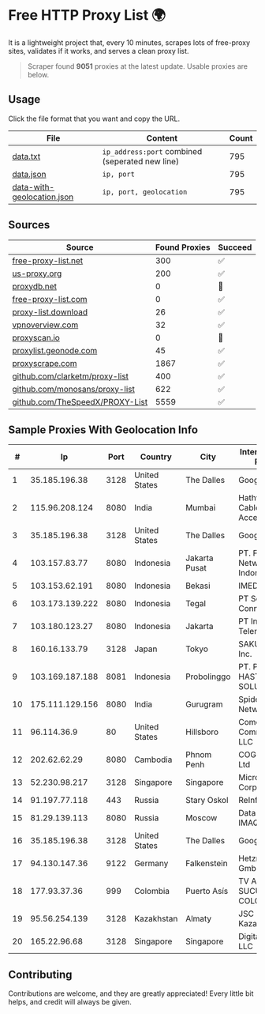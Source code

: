 
# Free HTTP Proxy List 🌍

It is a lightweight project that, every 10 minutes, scrapes lots of free-proxy sites, validates if it works, and serves a clean proxy list.


> Scraper found **9051** proxies at the latest update. Usable proxies are below.

## Usage

Click the file format that you want and copy the URL.


|File|Content|Count|
|----|-------|-----|
|[data.txt](https://raw.githubusercontent.com/themiralay/Proxy-List-World/master/data.txt)|`ip_address:port` combined (seperated new line)|795|
|[data.json](https://raw.githubusercontent.com/themiralay/Proxy-List-World/master/data.json)|`ip, port`|795|
|[data-with-geolocation.json](https://raw.githubusercontent.com/themiralay/Proxy-List-World/master/data-with-geolocation.json)|`ip, port, geolocation`|795|

## Sources

|Source|Found Proxies|Succeed|
|------|-------------|-------|
|[free-proxy-list.net](https://free-proxy-list.net)|300|✅|
|[us-proxy.org](https://www.us-proxy.org)|200|✅|
|[proxydb.net](http://proxydb.net)|0|🚫|
|[free-proxy-list.com](https://free-proxy-list.com/?page=&port=&type%5B%5D=http&type%5B%5D=https&up_time=0&search=Search)|0|✅|
|[proxy-list.download](https://www.proxy-list.download/HTTP)|26|✅|
|[vpnoverview.com](https://vpnoverview.com/privacy/anonymous-browsing/free-proxy-servers)|32|✅|
|[proxyscan.io](https://www.proxyscan.io)|0|🚫|
|[proxylist.geonode.com](https://proxylist.geonode.com/api/proxy-list?limit=300&page=1&sort_by=lastChecked&sort_type=desc&protocols=http,https)|45|✅|
|[proxyscrape.com](https://api.proxyscrape.com/v2/?request=displayproxies&protocol=http&timeout=10000&country=all&ssl=all&anonymity=all)|1867|✅|
|[github.com/clarketm/proxy-list](https://raw.githubusercontent.com/clarketm/proxy-list/master/proxy-list-raw.txt)|400|✅|
|[github.com/monosans/proxy-list](https://raw.githubusercontent.com/monosans/proxy-list/main/proxies/http.txt)|622|✅|
|[github.com/TheSpeedX/PROXY-List](https://raw.githubusercontent.com/TheSpeedX/PROXY-List/master/http.txt)|5559|✅|


## Sample Proxies With Geolocation Info

|#|Ip|Port|Country|City|Internet Service Provider|
|-|--|----|-------|----|-------------------------|
|1|35.185.196.38|3128|United States|The Dalles|Google LLC|
|2|115.96.208.124|8080|India|Mumbai|Hathway IP over Cable Internet Access|
|3|35.185.196.38|3128|United States|The Dalles|Google LLC|
|4|103.157.83.77|8080|Indonesia|Jakarta Pusat|PT. Fiber Networks Indonesia|
|5|103.153.62.191|8080|Indonesia|Bekasi|IMEDIANET|
|6|103.173.139.222|8080|Indonesia|Tegal|PT Serayu Multi Connection|
|7|103.180.123.27|8080|Indonesia|Jakarta|PT Indo Telemedia Solusi|
|8|160.16.133.79|3128|Japan|Tokyo|SAKURA Internet Inc.|
|9|103.169.187.188|8081|Indonesia|Probolinggo|PT. PRATAMA HASTA UTAMA SOLUSINDO|
|10|175.111.129.156|8080|India|Gurugram|Spiderlink Networks Pvt Ltd|
|11|96.114.36.9|80|United States|Hillsboro|Comcast Cable Communications, LLC|
|12|202.62.62.29|8080|Cambodia|Phnom Penh|COGETEL Co., Ltd|
|13|52.230.98.217|3128|Singapore|Singapore|Microsoft Corporation|
|14|91.197.77.118|443|Russia|Stary Oskol|ReInfoCom Ltd.|
|15|81.29.139.113|8080|Russia|Moscow|Data-center IMAQLIQ Ltd.|
|16|35.185.196.38|3128|United States|The Dalles|Google LLC|
|17|94.130.147.36|9122|Germany|Falkenstein|Hetzner Online GmbH|
|18|177.93.37.36|999|Colombia|Puerto Asís|TV AZTECA SUCURSAL COLOMBIA|
|19|95.56.254.139|3128|Kazakhstan|Almaty|JSC Kazakhtelecom|
|20|165.22.96.68|3128|Singapore|Singapore|DigitalOcean, LLC|



## Contributing

Contributions are welcome, and they are greatly appreciated! Every
little bit helps, and credit will always be given.

